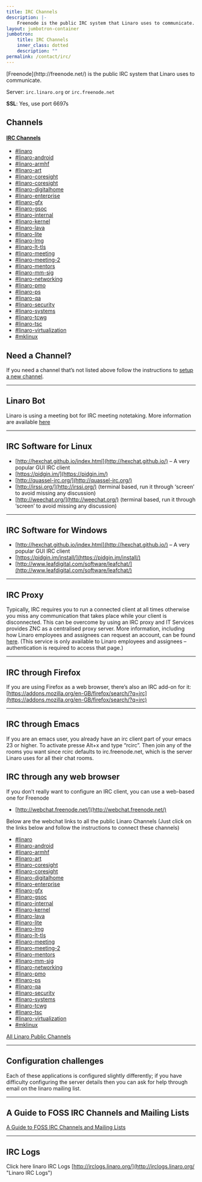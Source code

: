 ```yaml
---
title: IRC Channels
description: |-
    Freenode is the public IRC system that Linaro uses to communicate. Listing of all the IRC channels that Linaro uses to communicate.
layout: jumbotron-container
jumbotron:
    title: IRC Channels
    inner_class: dotted
    description: ""
permalink: /contact/irc/
---
```

<div class="col-xs-12 text-center" markdown="1">
[Freenode](http://freenode.net/) is the public IRC system that Linaro uses to communicate.

Server: `irc.linaro.org` or `irc.freenode.net`

__SSL__: Yes, use port 6697s

## Channels

</div>
<div class="col-xs-12 no-padding">
<div class="panel-group" id="accordion" role="tablist" aria-multiselectable="true">
  <div class="panel panel-default">
    <div class="panel-heading" role="tab" id="headingOne">
      <h4 class="panel-title">
        <a role="button" data-toggle="collapse" data-parent="#accordion" href="#collapseOne" aria-expanded="true" aria-controls="collapseOne">
          IRC Channels
        </a>
      </h4>
    </div>
    <div id="collapseOne" class="panel-collapse collapse in" role="tabpanel" aria-labelledby="headingOne">
      <div class="panel-body">
        <ul class="list-group">
            <a href="irc://irc.freenode.net:+6697/linaro">
                <li class="list-group-item">#linaro</li>
            </a>
            <a href="irc://irc.freenode.net:+6697/linaro-android">
                <li class="list-group-item">#linaro-android </li>
            </a>
            <a href="irc://irc.freenode.net:+6697/linaro-armhf">
                <li class="list-group-item">#linaro-armhf</li>
            </a>
            <a href="irc://irc.freenode.net:+6697/linaro-art">
                <li class="list-group-item">#linaro-art</li>
            </a>
            <a href="irc://irc.freenode.net:+6697/linaro-coresight">
                <li class="list-group-item">#linaro-coresight</li>
            </a>
            <a href="irc://irc.freenode.net:+6697/linaro-coresight">
                <li class="list-group-item">#linaro-coresight</li>
            </a>
            <a href="irc://irc.freenode.net:+6697/linaro-digitalhome">
                <li class="list-group-item">#linaro-digitalhome</li>
            </a>
            <a href="irc://irc.freenode.net:+6697/linaro-enterprise">
                <li class="list-group-item">#linaro-enterprise</li>
            </a>
            <a href="irc://irc.freenode.net:+6697/linaro-gfx">
                <li class="list-group-item">#linaro-gfx</li>
            </a>
            <a href="irc://irc.freenode.net:+6697/linaro-gsoc">
                <li class="list-group-item">#linaro-gsoc</li>
            </a>
            <a href="irc://irc.freenode.net:+6697/linaro-internal">
                <li class="list-group-item">#linaro-internal</li>
            </a>
            <a href="irc://irc.freenode.net:+6697/linaro-kernel">
                <li class="list-group-item">#linaro-kernel</li>
            </a>
            <a href="irc://irc.freenode.net:+6697/linaro-lava">
                <li class="list-group-item">#linaro-lava</li>
            </a>
            <a href="irc://irc.freenode.net:+6697/linaro-lite">
                <li class="list-group-item">#linaro-lite</li>
            </a>
            <a href="irc://irc.freenode.net:+6697/linaro-lmg">
                <li class="list-group-item">#linaro-lmg</li>
            </a>
            <a href="irc://irc.freenode.net:+6697/linaro-lt-tls">
                <li class="list-group-item">#linaro-lt-tls</li>
            </a>
            <a href="irc://irc.freenode.net:+6697/linaro-meeting">
                <li class="list-group-item">#linaro-meeting </li>
            </a>
            <a href="irc://irc.freenode.net:+6697/linaro-meeting-2">
                <li class="list-group-item">#linaro-meeting-2</li>
            </a>
            <a href="irc://irc.freenode.net:+6697/linaro-mentors">
                <li class="list-group-item">#linaro-mentors</li>
            </a>
            <a href="irc://irc.freenode.net:+6697/linaro-mm-sig">
                <li class="list-group-item">#linaro-mm-sig</li>
            </a>
            <a href="irc://irc.freenode.net:+6697/linaro-networking">
                <li class="list-group-item">#linaro-networking</li>
            </a>
            <a href="irc://irc.freenode.net:+6697/linaro-pmo">
                <li class="list-group-item">#linaro-pmo</li>
            </a>
            <a href="irc://irc.freenode.net:+6697/linaro-ps">
                <li class="list-group-item">#linaro-ps</li>
            </a>
            <a href="irc://irc.freenode.net:+6697/linaro-qa">
                <li class="list-group-item">#linaro-qa</li>
            </a>
            <a href="irc://irc.freenode.net:+6697/linaro-security">
                <li class="list-group-item">#linaro-security</li>
            </a>
            <a href="irc://irc.freenode.net:+6697/linaro-systems">
                <li class="list-group-item">#linaro-systems</li>
            </a>
            <a href="irc://irc.freenode.net:+6697/linaro-tcwg">
                <li class="list-group-item">#linaro-tcwg</li>
            </a>
            <a href="irc://irc.freenode.net:+6697/linaro-tsc">
                <li class="list-group-item">#linaro-tsc</li>
            </a>
            <a href="irc://irc.freenode.net:+6697/linaro-virtualization">
                <li class="list-group-item">#linaro-virtualization</li>
            </a>
            <a href="irc://irc.freenode.net:+6697/mklinux">
                <li class="list-group-item">#mklinux</li>
            </a>
        </ul>
      </div>
    </div>
  </div>
</div>

<div class="col-sm-6 no-padding" markdown="1">

## Need a Channel?
If you need a channel that’s not listed above follow the instructions to [setup a new channel](https://wiki-archive.linaro.org/GettingInvolved/IRC/channelsetup).

* * *

## Linaro Bot

Linaro is using a meeting bot for IRC meeting notetaking. More information are available [here](https://wiki-archive.linaro.org/Resources/HowTo/LinaroBot)

* * *

## IRC Software for Linux

*   [http://hexchat.github.io/index.html](http://hexchat.github.io/) – A very popular GUI IRC client
*   [https://pidgin.im/](https://pidgin.im/)
*   [http://quassel-irc.org/](http://quassel-irc.org/)
*   [http://irssi.org/](http://irssi.org/) (terminal based, run it through ‘screen’ to avoid missing any discussion)
*   [http://weechat.org/](http://weechat.org/) (terminal based, run it through ‘screen’ to avoid missing any discussion)

* * *

## IRC Software for Windows

*   [http://hexchat.github.io/index.html](http://hexchat.github.io/) – A very popular GUI IRC client
*   [https://pidgin.im/install/](https://pidgin.im/install/)
*   [http://www.leafdigital.com/software/leafchat/](http://www.leafdigital.com/software/leafchat/)

* * *

## IRC Proxy

Typically, IRC requires you to run a connected client at all times otherwise you miss any communication that takes place while your client is disconnected. This can be overcome by using an IRC proxy and IT Services provides ZNC as a centralised proxy server. More information, including how Linaro employees and assignees can request an account, can be found [here](https://collaborate.linaro.org/pages/viewpage.action?pageId=6717578). (This service is only available to Linaro employees and assignees – authentication is required to access that page.)

* * *

## IRC through Firefox

If you are using Firefox as a web browser, there’s also an IRC add-on for it: [https://addons.mozilla.org/en-GB/firefox/search/?q=irc](https://addons.mozilla.org/en-GB/firefox/search/?q=irc)

* * *

## IRC through Emacs

If you are an emacs user, you already have an irc client part of your emacs 23 or higher. To activate presse Alt+x and type “rcirc”. Then join any of the rooms you want since rcirc defaults to irc.freenode.net, which is the server Linaro uses for all their chat rooms.

</div>
<div class="col-sm-6 no-padding" markdown="1">

## IRC through any web browser

<!-- <div class="well well-lg irc" class="lazyload" data-bg="/assets/images/content/the-lounge.svg">ircproxy.linaro.org</div> -->

If you don’t really want to configure an IRC client, you can use a web-based one for Freenode

*   [http://webchat.freenode.net/](http://webchat.freenode.net/)

Below are the webchat links to all the public Linaro Channels (Just click on the links below and follow the instructions to connect these channels)

<ul class="list-group">
    <a href="http://webchat.freenode.net?channels=linaro">
        <li class="list-group-item">#linaro</li>
    </a>
    <a href="http://webchat.freenode.net?channels=linaro-android">
        <li class="list-group-item">#linaro-android </li>
    </a>
    <a href="http://webchat.freenode.net?channels=linaro-armhf">
        <li class="list-group-item">#linaro-armhf</li>
    </a>
    <a href="http://webchat.freenode.net?channels=linaro-art">
        <li class="list-group-item">#linaro-art</li>
    </a>
    <a href="http://webchat.freenode.net?channels=linaro-coresight">
        <li class="list-group-item">#linaro-coresight</li>
    </a>
    <a href="http://webchat.freenode.net?channels=linaro-coresight">
        <li class="list-group-item">#linaro-coresight</li>
    </a>
    <a href="http://webchat.freenode.net?channels=linaro-digitalhome">
        <li class="list-group-item">#linaro-digitalhome</li>
    </a>
    <a href="http://webchat.freenode.net?channels=linaro-enterprise">
        <li class="list-group-item">#linaro-enterprise</li>
    </a>
    <a href="http://webchat.freenode.net?channels=linaro-gfx">
        <li class="list-group-item">#linaro-gfx</li>
    </a>
    <a href="http://webchat.freenode.net?channels=linaro-gsoc">
        <li class="list-group-item">#linaro-gsoc</li>
    </a>
    <a href="http://webchat.freenode.net?channels=linaro-internal">
        <li class="list-group-item">#linaro-internal</li>
    </a>
    <a href="http://webchat.freenode.net?channels=linaro-kernel">
        <li class="list-group-item">#linaro-kernel</li>
    </a>
    <a href="http://webchat.freenode.net?channels=linaro-lava">
        <li class="list-group-item">#linaro-lava</li>
    </a>
    <a href="http://webchat.freenode.net?channels=linaro-lite">
        <li class="list-group-item">#linaro-lite</li>
    </a>
    <a href="http://webchat.freenode.net?channels=linaro-lmg">
        <li class="list-group-item">#linaro-lmg</li>
    </a>
    <a href="http://webchat.freenode.net?channels=linaro-lt-tls">
        <li class="list-group-item">#linaro-lt-tls</li>
    </a>
    <a href="http://webchat.freenode.net?channels=linaro-meeting">
        <li class="list-group-item">#linaro-meeting </li>
    </a>
    <a href="http://webchat.freenode.net?channels=linaro-meeting-2">
        <li class="list-group-item">#linaro-meeting-2</li>
    </a>
    <a href="http://webchat.freenode.net?channels=linaro-mentors">
        <li class="list-group-item">#linaro-mentors</li>
    </a>
    <a href="http://webchat.freenode.net?channels=linaro-mm-sig">
        <li class="list-group-item">#linaro-mm-sig</li>
    </a>
    <a href="http://webchat.freenode.net?channels=linaro-networking">
        <li class="list-group-item">#linaro-networking</li>
    </a>
    <a href="http://webchat.freenode.net?channels=linaro-pmo">
        <li class="list-group-item">#linaro-pmo</li>
    </a>
    <a href="http://webchat.freenode.net?channels=linaro-ps">
        <li class="list-group-item">#linaro-ps</li>
    </a>
    <a href="http://webchat.freenode.net?channels=linaro-qa">
        <li class="list-group-item">#linaro-qa</li>
    </a>
    <a href="http://webchat.freenode.net?channels=linaro-security">
        <li class="list-group-item">#linaro-security</li>
    </a>
    <a href="http://webchat.freenode.net?channels=linaro-systems">
        <li class="list-group-item">#linaro-systems</li>
    </a>
    <a href="http://webchat.freenode.net?channels=linaro-tcwg">
        <li class="list-group-item">#linaro-tcwg</li>
    </a>
    <a href="http://webchat.freenode.net?channels=linaro-tsc">
        <li class="list-group-item">#linaro-tsc</li>
    </a>
    <a href="http://webchat.freenode.net?channels=linaro-virtualization">
        <li class="list-group-item">#linaro-virtualization</li>
    </a>
    <a href="http://webchat.freenode.net?channels=mklinux">
        <li class="list-group-item">#mklinux</li>
    </a>
</ul>

[All Linaro Public Channels](http://webchat.freenode.net/?channels=linaro%2Clinaro-android%2Clinaro-armhf%2Clinaro-big.little%2Clinaro-enterprise%2Clinaro-infrastructure%2Clinaro-kernel%2Clinaro-lava%2Clinaro-meeting%2Clinaro-meeting-2%2Clinaro-mm-sig%2Clinaro-multimedia%2Clinaro-pm%2Clinaro-tsc&uio=d4)

* * *

## Configuration challenges

Each of these applications is configured slightly differently; if you have difficulty configuring the server details then you can ask for help through email on the linaro mailing list.

* * *

## A Guide to FOSS IRC Channels and Mailing Lists

[A Guide to FOSS IRC Channels and Mailing Lists](https://docs.google.com/a/linaro.org/document/d/1DcXdJRdLvnpV9LB9GaCTncgz3LNDmoC7t2kNIK43X4Q/edit#heading=h.qggn1yjj1nbi)

* * *

## IRC Logs

Click here linaro IRC Logs [http://irclogs.linaro.org/](http://irclogs.linaro.org/ "Linaro IRC Logs")

</div>
